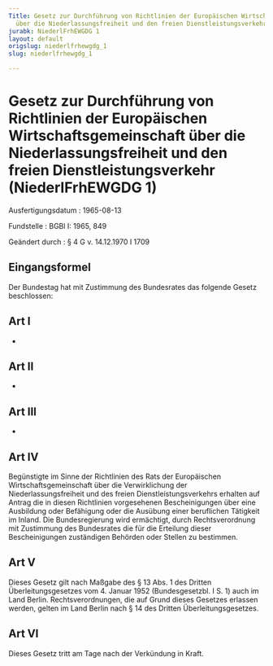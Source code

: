 ```yaml
---
Title: Gesetz zur Durchführung von Richtlinien der Europäischen Wirtschaftsgemeinschaft
  über die Niederlassungsfreiheit und den freien Dienstleistungsverkehr
jurabk: NiederlFrhEWGDG 1
layout: default
origslug: niederlfrhewgdg_1
slug: niederlfrhewgdg_1

---
```


# Gesetz zur Durchführung von Richtlinien der Europäischen Wirtschaftsgemeinschaft über die Niederlassungsfreiheit und den freien Dienstleistungsverkehr (NiederlFrhEWGDG 1)

Ausfertigungsdatum
:   1965-08-13

Fundstelle
:   BGBl I: 1965, 849

Geändert durch
:   § 4 G v. 14.12.1970 I 1709

## Eingangsformel

Der Bundestag hat mit Zustimmung des Bundesrates das folgende Gesetz
beschlossen:

## Art I

-

## Art II

-

## Art III

-

## Art IV

Begünstigte im Sinne der Richtlinien des Rats der Europäischen
Wirtschaftsgemeinschaft über die Verwirklichung der
Niederlassungsfreiheit und des freien Dienstleistungsverkehrs erhalten
auf Antrag die in diesen Richtlinien vorgesehenen Bescheinigungen über
eine Ausbildung oder Befähigung oder die Ausübung einer beruflichen
Tätigkeit im Inland. Die Bundesregierung wird ermächtigt, durch
Rechtsverordnung mit Zustimmung des Bundesrates die für die Erteilung
dieser Bescheinigungen zuständigen Behörden oder Stellen zu bestimmen.

## Art V

Dieses Gesetz gilt nach Maßgabe des § 13 Abs. 1 des Dritten
Überleitungsgesetzes vom 4. Januar 1952 (Bundesgesetzbl. I S. 1) auch
im Land Berlin. Rechtsverordnungen, die auf Grund dieses Gesetzes
erlassen werden, gelten im Land Berlin nach § 14 des Dritten
Überleitungsgesetzes.

## Art VI

Dieses Gesetz tritt am Tage nach der Verkündung in Kraft.

